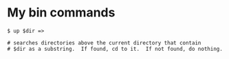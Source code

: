 # My bin commands

    $ up $dir => 

    # searches directories above the current directory that contain 
    # $dir as a substring.  If found, cd to it.  If not found, do nothing.

